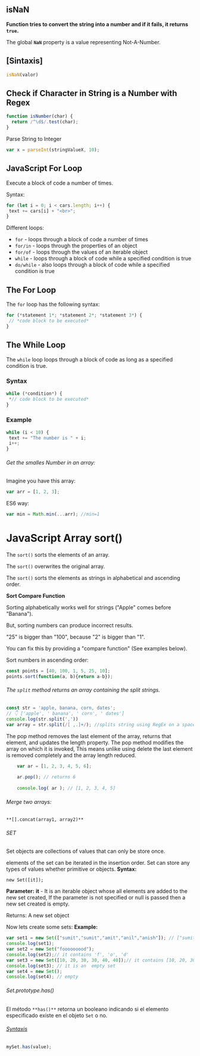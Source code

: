 ## isNaN

**Function tries to convert the string into a number and if it fails, it returns `true`.**

The global **`NaN`** property is a value representing Not-A-Number.



## [Sintaxis]

```Javascript
isNaN(valor)
```

## Check if Character in String is a Number with Regex

```javascript
function isNumber(char) {
  return /^\d$/.test(char);
}
```

Parse String to Integer

```javascript
var x = parseInt(stringValueX, 10);
```



## JavaScript For Loop

Execute a block of code a number of times.

Syntax:

```Javascript
for (let i = 0; i < cars.length; i++) {
 text += cars[i] + "<br>";
}
```

Different  loops:

[Site: w3 schools]: (https://www.w3schools.com/js/js_loop_for.asp):

- `for` - loops through a block of code a number of times
- `for/in` - loops through the properties of an object
- `for/of` - loops through the values of an iterable object
- `while` - loops through a block of code while a specified condition is true
- `do/while` - also loops through a block of code while a specified condition is true



## The For Loop

The `for` loop has the following syntax:

```javascript
for (*statement 1*; *statement 2*; *statement 3*) {
 // *code block to be executed*
}
```

## The While Loop

The `while` loop loops through a block of code as long as a specified condition is true.

### Syntax

```javascript
while (*condition*) {
 *// code block to be executed*
}
```

### Example

```javascript
while (i < 10) {
 text += "The number is " + i;
 i++;
}
```



###### Get the smalles Number in an array:

Imagine you have this array:

```js
var arr = [1, 2, 3];
```

ES6 way:

```js
var min = Math.min(...arr); //min=1
```

# JavaScript Array sort()



The `sort()` sorts the elements of an array.

The `sort()` overwrites the original array.

The `sort()` sorts the elements as strings in alphabetical and ascending order.



**Sort Compare Function**

Sorting alphabetically works well for strings ("Apple" comes before "Banana").

But, sorting numbers can produce incorrect results.

"25" is bigger than "100", because "2" is bigger than "1".

You can fix this by providing a "compare function" (See examples below).

Sort numbers in ascending order:

```js
const points = [40, 100, 1, 5, 25, 10];
points.sort(function(a, b){return a-b});
```



###### The `split` method returns an array containing the split strings.

```javascript
const str = 'apple, banana, corn, dates';
// 👇️ ['apple', ' banana', ' corn', ' dates']
console.log(str.split(','))
var array = str.split(/[ ,.]+/); //splits string using RegEx on a space, comma OR dot
```

The pop method removes the last element of the array, returns that element, and updates the length property. The pop method modifies the array on which it is invoked, This means unlike using delete the last element is removed completely and the array length reduced.

```javascript
    var ar = [1, 2, 3, 4, 5, 6];
    
    ar.pop(); // returns 6
    
    console.log( ar ); // [1, 2, 3, 4, 5]
```

###### Merge two arrays:

`**[].concat(array1, array2)**`



###### SET

Set objects are collections of values that can only be store once.

elements of the set can be iterated in the insertion order. Set can store any types of values whether primitive or objects.
**Syntax:** 

`new Set([it]);`

**Parameter:** 
**it** - It is an iterable object whose all elements are 
added to the new set created, 
If the parameter is not specified or null is passed 
then a new set created is empty.

Returns:
A new set object

Now lets create some sets: 
**Example:** 

```js
var set1 = new Set(["sumit","sumit","amit","anil","anish"]); // ["sumit","amit","anil","anish"]
console.log(set1);
var set2 = new Set("fooooooood");
console.log(set2);// it contains 'f', 'o', 'd'
var set3 = new Set([10, 20, 30, 30, 40, 40]);// it contains [10, 20, 30, 40]
console.log(set3); // it is an  empty set
var set4 = new Set();
console.log(set4); // empty
```

###### Set.prototype.has()

El método `**has()**` retorna un booleano indicando si el elemento especificado existe en el objeto `Set` o no.

###### [Syntaxis](https://developer.mozilla.org/es/docs/Web/JavaScript/Reference/Global_Objects/Set/has#syntaxis)

```js
mySet.has(value);
```

